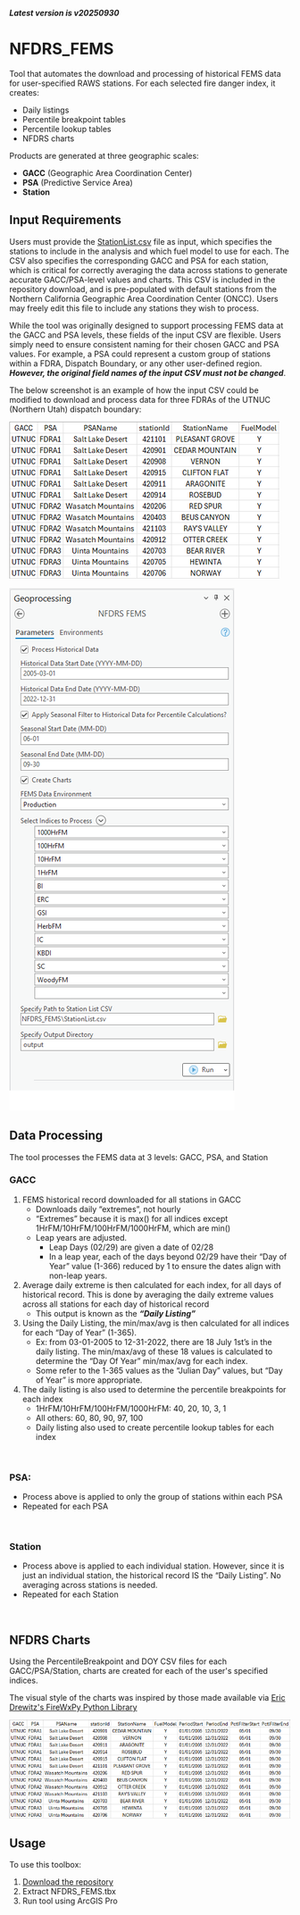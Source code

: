 ***Latest version is v20250930***

# NFDRS_FEMS

Tool that automates the download and processing of historical FEMS data for user-specified RAWS stations. For each selected fire danger index, it creates:

- Daily listings  
- Percentile breakpoint tables  
- Percentile lookup tables  
- NFDRS charts

Products are generated at three geographic scales:

- **GACC** (Geographic Area Coordination Center)  
- **PSA** (Predictive Service Area)  
- **Station**

## Input Requirements

Users must provide the [StationList.csv](https://github.com/mpanunto/NFDRS_FEMS/blob/main/StationList.csv) file as input, which specifies the stations to include in the analysis and which fuel model to use for each. The CSV also specifies the corresponding GACC and PSA for each station, which is critical for correctly averaging the data across stations to generate accurate GACC/PSA-level values and charts. This CSV is included in the repository download, and is pre-populated with default stations from the Northern California Geographic Area Coordination Center (ONCC). Users may freely edit this file to include any stations they wish to process.

While the tool was originally designed to support processing FEMS data at the GACC and PSA levels, these fields of the input CSV are flexible. Users simply need to ensure consistent naming for their chosen GACC and PSA values. For example, a PSA could represent a custom group of stations within a FDRA, Dispatch Boundary, or any other user-defined region. ***However, the original field names of the input CSV must not be changed***.

The below screenshot is an example of how the input CSV could be modified to download and process data for three FDRAs of the UTNUC (Northern Utah) dispatch boundary:

![screenshot_NFDRS_FEMS_1.png](/docs/screenshot_NFDRS_FEMS_1.png)



![screenshot_NFDRS_FEMS_2.png](/docs/screenshot_NFDRS_FEMS_2.png)

## Data Processing

The tool processes the FEMS data at 3 levels: GACC, PSA, and Station

### GACC
1. FEMS historical record downloaded for all stations in GACC
   - Downloads daily “extremes”, not hourly
   - “Extremes” because it is max() for all indices except 1HrFM/10HrFM/100HrFM/1000HrFM, which are min()
   - Leap years are adjusted.
     - Leap Days (02/29) are given a date of 02/28
     - In a leap year, each of the days beyond 02/29 have their “Day of Year” value (1-366) reduced by 1 to ensure the dates align with non-leap years.
2. Average daily extreme is then calculated for each index, for all days of historical record. This is done by averaging the daily extreme values across all stations for each day of historical record
   - This output is known as the ***“Daily Listing”***
3. Using the Daily Listing, the min/max/avg is then calculated for all indices for each “Day of Year” (1-365).
   - Ex: from 03-01-2005 to 12-31-2022, there are 18 July 1st’s in the daily listing. The min/max/avg of these 18 values is calculated to determine the “Day Of Year” min/max/avg for each index.
   - Some refer to the 1-365 values as the “Julian Day” values, but “Day of Year” is more appropriate.
4. The daily listing is also used to determine the percentile breakpoints for each index
   - 1HrFM/10HrFM/100HrFM/1000HrFM: 40, 20, 10, 3, 1
   - All others: 60, 80, 90, 97, 100
   - Daily listing also used to create percentile lookup tables for each index
<br>

### PSA:
 - Process above is applied to only the group of stations within each PSA
 - Repeated for each PSA
<br>

### Station
 - Process above is applied to each individual station. However, since it is just an individual station, the historical record IS the “Daily Listing”. No averaging across stations is needed.
 - Repeated for each Station
<br>

## NFDRS Charts

Using the PercentileBreakpoint and DOY CSV files for each GACC/PSA/Station, charts are created for each of the user's specified indices.

The visual style of the charts was inspired by those made available via [Eric Drewitz's FireWxPy Python Library](https://pypi.org/project/firewxpy/)

![screenshot_NFDRS_FEMS_2.png](/docs/screenshot_NFDRS_FEMS_3.png)




## Usage

To use this toolbox:

1. [Download the repository](https://github.com/mpanunto/NFDRS_FEMS/archive/refs/heads/main.zip)
2. Extract NFDRS_FEMS.tbx
3. Run tool using ArcGIS Pro
